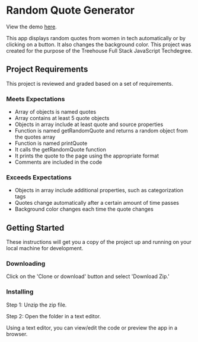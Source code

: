 # Random Quote Generator

View the demo [here](https://mmgolden.github.io/random-quote-generator/).

This app displays random quotes from women in tech automatically or by clicking on a button. It also changes the background color. This project was created for the purpose of the Treehouse Full Stack JavaScript Techdegree.

## Project Requirements

This project is reviewed and graded based on a set of requirements.

### Meets Expectations

* Array of objects is named quotes
* Array contains at least 5 quote objects
* Objects in array include at least quote and source properties
* Function is named getRandomQuote and returns a random object from the quotes array
* Function is named printQuote
* It calls the getRandomQuote function
* It prints the quote to the page using the appropriate format
* Comments are included in the code

### Exceeds Expectations

* Objects in array include additional properties, such as categorization tags
* Quotes change automatically after a certain amount of time passes
* Background color changes each time the quote changes

## Getting Started

These instructions will get you a copy of the project up and running on your local machine for development.

### Downloading

Click on the 'Clone or download' button and select 'Download Zip.'

### Installing

Step 1: Unzip the zip file.

Step 2: Open the folder in a text editor.

Using a text editor, you can view/edit the code or preview the app in a browser.


